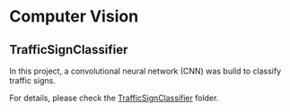 # Computer Vision

## TrafficSignClassifier

In this project, a convolutional neural network (CNN) was build to classify traffic signs.

For details, please check the [TrafficSignClassifier](./TrafficSignClassifier) folder.
